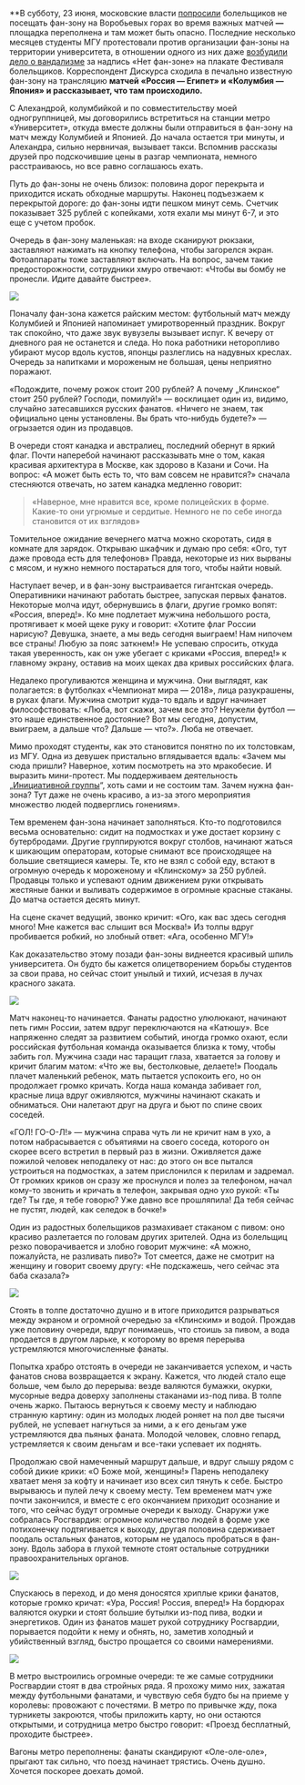 **В субботу, 23 июня, московские власти [попросили](https://www.novayagazeta.ru/news/2018/06/23/142740-moskovskie-vlasti-posovetovali-ne-poseschat-fan-zonu-na-vorobievyh-gorah-vo-vremya-vazhnyh-matchey) болельщиков не посещать фан-зону на Воробьевых горах во время важных матчей **—** площадка переполнена и там может быть опасно. Последние несколько месяцев студенты МГУ протестовали против организации фан-зоны на территории университета, в отношении одного из них даже [возбудили дело о вандализме](https://www.novayagazeta.ru/news/2018/06/01/142184-pravoohraniteli-vozbudili-delo-o-vandalizme-iz-za-nadpisi-net-fan-zone-u-mgu) за надпись «Нет фан-зоне» на плакате Фестиваля болельщиков. Корреспондент Дискурса сходила в печально известную фан-зону на трансляцию **матчей «Россия — Египет» и «Колумбия — Япония» и рассказывает, что там происходило.**

﻿С Алехандрой, колумбийкой и по совместительству моей одногруппницей, мы договорились встретиться на станции метро «Университет», откуда вместе должны были отправиться в фан-зону на матч между Колумбией и Японией. До начала остается три минуты, и Алехандра, сильно нервничая, вызывает такси. Вспомнив рассказы друзей про подскочившие цены в разгар чемпионата, немного расстраиваюсь, но все равно соглашаюсь ехать.  


Путь до фан-зоны не очень близок: половина дорог перекрыта и приходится искать обходные маршруты. Наконец подъезжаем к перекрытой дороге: до фан-зоны идти пешком минут семь. Счетчик показывает 325 рублей с копейками, хотя ехали мы минут 6-7, и это еще с учетом пробок. 

Очередь в фан-зону маленькая: на входе сканируют рюкзаки, заставляют нажимать на кнопку телефона, чтобы загорелся экран. Фотоаппараты тоже заставляют включать. На вопрос, зачем такие предосторожности, сотрудники хмуро отвечают: «Чтобы вы бомбу не пронесли. Идите давайте быстрее».

![](https://assets.discours.io/unsafe/900x/production/image/b978a0d0-a54f-11e8-bfc7-9b5979ddfe3f.jpeg)

Поначалу фан-зона кажется райским местом: футбольный матч между Колумбией и Японией напоминает умиротворенный праздник. Вокруг так спокойно, что даже звук вувузелы вызывает испуг. К вечеру от дневного рая не останется и следа. Но пока работники неторопливо убирают мусор вдоль кустов, японцы разлеглись на надувных креслах. Очередь за напитками и мороженым не большая, цены неприятно поражают.  


«Подождите, почему рожок стоит 200 рублей? А почему „Клинское“ стоит 250 рублей? Господи, помилуй!» — восклицает один из, видимо, случайно затесавшихся русских фанатов. «Ничего не знаем, так официально цены установлены. Вы брать что-нибудь будете?» — огрызается один из продавцов.

В очереди стоят канадка и австралиец, последний обернут в яркий флаг. Почти наперебой начинают рассказывать мне о том, какая красивая архитектура в Москве, как здорово в Казани и Сочи. На вопрос: «А может быть есть то, что вам совсем не нравится?» сначала стесняются отвечать, но затем канадка медленно говорит: 

> «Наверное, мне нравится все, кроме полицейских в форме. Какие-то они угрюмые и сердитые. Немного не по себе иногда становится от их взглядов»  


Томительное ожидание вечернего матча можно скоротать, сидя в комнате для зарядок. Открываю шкафчик и думаю про себя: «Ого, тут даже провода есть для телефонов» Правда, некоторые из них вырваны с мясом, и нужно немного постараться для того, чтобы найти новый. 

Наступает вечер, и в фан-зону выстраивается гигантская очередь. Оперативники начинают работать быстрее, запуская первых фанатов. Некоторые молча идут, обернувшись в флаги, другие громко вопят: «Россия, вперед!». Ко мне подлетает мужчина небольшого роста, протягивает к моей щеке руку и говорит: «Хотите флаг России нарисую? Девушка, знаете, а мы ведь сегодня выиграем! Нам нипочем все страны! Любую за пояс заткнем!» Не успеваю спросить, откуда такая уверенность, как он уже убегает с криками «Россия, вперед!» к главному экрану, оставив на моих щеках два кривых российских флага. 

Недалеко прогуливаются женщина и мужчина. Они выглядят, как полагается: в футболках «Чемпионат мира — 2018», лица разукрашены, в руках флаги. Мужчина смотрит куда-то вдаль и вдруг начинает философствовать: «Люба, вот скажи, зачем все это? Неужели футбол — это наше единственное достояние? Вот мы сегодня, допустим, выиграем, а дальше что? Дальше — что?». Люба не отвечает.

Мимо проходят студенты, как это становится понятно по их толстовкам, из МГУ. Одна из девушек пристально вглядывается вдаль: «Зачем мы сюда пришли? Наверное, хотим посмотреть на это мракобесие. И выразить мини-протест. Мы поддерживаем деятельность „[Инициативной группы](https://vk.com/igmsu)“, хоть сами и не состоим там. Зачем нужна фан-зона? Тут даже не очень красиво, а из-за этого мероприятия множество людей подверглись гонениям». 

Тем временем фан-зона начинает заполняться. Кто-то подготовился весьма основательно: сидит на подмостках и уже достает корзину с бутербродами. Другие группируются вокруг столбов, начинают жаться к шикающим операторам, которые снимают все происходящее на большие светящиеся камеры. Те, кто не взял с собой еду, встают в огромную очередь к мороженому и «Клинскому» за 250 рублей. Продавцы только и успевают одним движением руки открывать жестяные банки и выливать содержимое в огромные красные стаканы. До матча остается десять минут. 

На сцене скачет ведущий, звонко кричит: «Ого, как вас здесь сегодня много! Мне кажется вас слышит вся Москва!» Из толпы вдруг пробивается робкий, но злобный ответ: «Ага, особенно МГУ!»

Как доказательство этому позади фан-зоны виднеется красивый шпиль университета. Он будто бы кажется олицетворением борьбы студентов за свои права, но сейчас стоит унылый и тихий, исчезая в лучах красного заката. 

![](https://assets.discours.io/unsafe/900x/production/image/bb1cdaf0-a54f-11e8-bfc7-9b5979ddfe3f.jpeg)

Матч наконец-то начинается. Фанаты радостно улюлюкают, начинают петь гимн России, затем вдруг переключаются на «Катюшу». Все напряженно следят за развитием событий, иногда громко охают, если российская футбольная команда оказывается близка к тому, чтобы забить гол. Мужчина сзади нас таращит глаза, хватается за голову и кричит благим матом: «Что же вы, бестолковые, делаете!» Поодаль плачет маленький ребенок, мать пытается успокоить его, но он продолжает громко кричать. Когда наша команда забивает гол, красные лица вдруг оживляются, мужчины начинают скакать и обниматься. Они налетают друг на друга и бьют по спине своих соседей. 

«ГОЛ! ГО-О-Л!» — мужчина справа чуть ли не кричит нам в ухо, а потом набрасывается с объятиями на своего соседа, которого он скорее всего встретил в первый раз в жизни. Оживляется даже пожилой человек неподалеку от нас: до этого он все пытался устроиться на подмостках, а затем прислонился к перилам и задремал. От громких криков он сразу же проснулся и полез за телефоном, начал кому-то звонить и кричать в телефон, закрывая одно ухо рукой: «Ты где? Ты где, я тебе говорю? Уже давно все прошляпила! Да тебя сейчас не пустят, людей, как селедок в бочке!»

Один из радостных болельщиков размахивает стаканом с пивом: оно красиво разлетается по головам других зрителей. Одна из болельщиц резко поворачивается и злобно говорит мужчине: «А можно, пожалуйста, не разливать пиво?» Тот смеется, даже не смотрит на женщину и говорит своему другу: «Не подскажешь, чего сейчас эта баба сказала?»

![](https://assets.discours.io/unsafe/900x/production/image/bbf7d1a0-a54f-11e8-bfc7-9b5979ddfe3f.jpeg)

Стоять в толпе достаточно душно и в итоге приходится разрываться между экраном и огромной очередью за «Клинским» и водой. Прождав уже половину очереди, вдруг понимаешь, что стоишь за пивом, а вода продается в другом ларьке, к которому во время перерыва устремляются многочисленные фанаты. 

Попытка храбро отстоять в очереди не заканчивается успехом, и часть фанатов снова возвращается к экрану. Кажется, что людей стало еще больше, чем было до перерыва: везде валяются бумажки, окурки, мусорные ведра доверху заполнены стаканами из-под пива. В толпе очень жарко. Пытаюсь вернуться к своему месту и наблюдаю странную картину: один из молодых людей роняет на пол две тысячи рублей, не успевает нагнуться за ними, а к его деньгам уже устремляются два пьяных фаната. Молодой человек, словно гепард, устремляется к своим деньгам и все-таки успевает их поднять.

Продолжаю свой намеченный маршрут дальше, и вдруг слышу рядом с собой дикие крики: «О Боже мой, женщины!» Парень неподалеку хватает меня за кофту и начинает изо всех сил тянуть к себе. Быстро вырываюсь и пулей лечу к своему месту. Тем временем матч уже почти закончился, и вместе с его окончанием приходит осознание и того, что сейчас будут огромные очереди к выходу. Снаружи уже собралась Росгвардия: огромное количество людей в форме уже потихонечку подтягивается к выходу, другая половина сдерживает поодаль остальных фанатов, которым не удалось пробраться в фан-зону. Вдоль забора в глухой темноте стоят остальные сотрудники правоохранительных органов. 

![](https://assets.discours.io/unsafe/900x/production/image/bcfda8e0-a54f-11e8-bfc7-9b5979ddfe3f.jpeg)

Спускаюсь в переход, и до меня доносятся хриплые крики фанатов, которые громко кричат: «Ура, Россия! Россия, вперед!» На бордюрах валяются окурки и стоят большие бутылки из-под пива, водки и энергетиков. Один из фанатов машет рукой сотруднику Росгвардии, порывается подойти к нему и обнять, но, заметив холодный и убийственный взгляд, быстро прощается со своими намерениями. 

![](https://assets.discours.io/unsafe/900x/production/image/bd9e7cc0-a54f-11e8-bfc7-9b5979ddfe3f.jpeg)

В метро выстроились огромные очереди: те же самые сотрудники Росгвардии стоят в два стройных ряда. Я прохожу мимо них, зажатая между футбольными фанатами, и чувствую себя будто бы на приеме у королевы: провожают с почестями. В метро по привычке жду, пока турникеты закроются, чтобы приложить карту, но они остаются открытыми, и сотрудница метро быстро говорит: «Проезд бесплатный, проходите быстрее».

Вагоны метро переполнены: фанаты скандируют «Оле-оле-оле», прыгают так сильно, что поезд начинает трястись. Очень душно. Хочется поскорее доехать домой.
